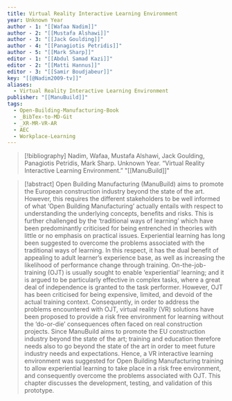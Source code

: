```yaml
---
title: Virtual Reality Interactive Learning Environment
year: Unknown Year
author - 1: "[[Wafaa Nadim]]"
author - 2: "[[Mustafa Alshawi]]"
author - 3: "[[Jack Goulding]]"
author - 4: "[[Panagiotis Petridis]]"
author - 5: "[[Mark Sharp]]"
editor - 1: "[[Abdul Samad Kazi]]"
editor - 2: "[[Matti Hannus]]"
editor - 3: "[[Samir Boudjabeur]]"
key: "[[@Nadim2009-tv]]"
aliases:
  - Virtual Reality Interactive Learning Environment
publisher: "[[ManuBuild]]"
tags:
  - Open-Building-Manufacturing-Book
  - _BibTex-to-MD-Git
  - _XR-MR-VR-AR
  - AEC
  - Workplace-Learning
---
```


> [!bibliography]
> Nadim, Wafaa, Mustafa Alshawi, Jack Goulding, Panagiotis Petridis, Mark Sharp. Unknown Year. “Virtual Reality Interactive Learning Environment.” "[[ManuBuild]]"

> [!abstract]
> Open Building Manufacturing (ManuBuild) aims to promote the European construction industry beyond the state of the art. However, this requires the different stakeholders to be well informed of what ‘Open Building Manufacturing’ actually entails with respect to understanding the underlying concepts, benefits and risks. This is further challenged by the ‘traditional ways of learning’ which have been predominantly criticised for being entrenched in theories with little or no emphasis on practical issues. Experiential learning has long been suggested to overcome the problems associated with the traditional ways of learning. In this respect, it has the dual benefit of appealing to adult learner’s experience base, as well as increasing the likelihood of performance change through training. On-the-job-training (OJT) is usually sought to enable ‘experiential’ learning; and it is argued to be particularly effective in complex tasks, where a great deal of independence is granted to the task performer. However, OJT has been criticised for being expensive, limited, and devoid of the actual training context. Consequently, in order to address the problems encountered with OJT, virtual reality (VR) solutions have been proposed to provide a risk free environment for learning without the ‘do-or-die’ consequences often faced on real construction projects. Since ManuBuild aims to promote the EU construction industry beyond the state of the art; training and education therefore needs also to go beyond the state of the art in order to meet future industry needs and expectations. Hence, a VR interactive learning environment was suggested for Open Building Manufacturing training to allow experiential learning to take place in a risk free environment, and consequently overcome the problems associated with OJT. This chapter discusses the development, testing, and validation of this prototype.